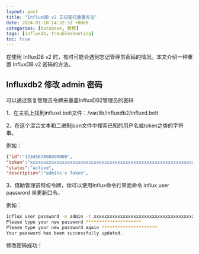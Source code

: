 ```yaml
---
layout: post
title: "InfluxDB v2 忘记密码重置方法"
date: 2024-01-10 14:32:33 +0800
categories: [Database, 教程]
tags: [influxdb, troubleshooting]
toc: true
---
```


在使用 InfluxDB v2 时，有时可能会遇到忘记管理员密码的情况。本文介绍一种重置 InfluxDB v2 密码的方法。

## Influxdb2 修改 admin 密码


可以通过恢复管理员令牌来重置InfluxDB2管理员的密码

1、在主机上找到influxd.bolt文件：/var/lib/influxdb2/influxd.bolt

2、在这个混合文本和二进制json文件中搜索已知的用户名或token之类的字符串。

例如：

```json
{"id":"1234567898000000",
"token":"xxxxxxxxxxxxxxxxxxxxxxxxxxxxxxxxxxxxxxxxxxxxxxxxxxxxxxxxxxxxxxxxxxxxxxxxxxxxxxxxxxxxxx==",
"status":"active",
"description":"admins's Token",
```

3、借助管理员特权令牌，你可以使用Influx命令行界面命令 influx user password 来更新口令。

例如：

```bash
influx user password -n admin -t xxxxxxxxxxxxxxxxxxxxxxxxxxxxxxxxxxxxxxxxxxxxxxxxxxxxxxxxxxxxxxxxxxxxxxxxxxxxxxxxxxxxxx==
Please type your new password *********************
Please type your new password again *********************
Your password has been successfully updated.
```

修改密码成功！

